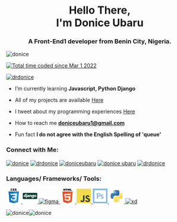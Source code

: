 
<h1 align="center">Hello There,<br> I'm Donice Ubaru</h1>
<h3 align="center">A Front-End1 developer from Benin City, Nigeria. </h3>

<p align="left"> <img src="https://komarev.com/ghpvc/?username=donice&label=Profile%20views&color=0e75b6&style=flat" alt="donice" /> </p>
<a href="https://wakatime.com/@ca456a02-810f-4c52-b5ef-8c97274a616a"><img src="https://wakatime.com/badge/user/ca456a02-810f-4c52-b5ef-8c97274a616a.svg" alt="Total time coded since Mar 1 2022" /></a> <br>

<p align="left"> <a href="https://twitter.com/drdonice" target="blank"><img src="https://img.shields.io/twitter/follow/drdonice?logo=twitter&style=for-the-badge" alt="drdonice" /></a> </p>

- I’m currently learning **Javascript, Python Django**

- All of my projects are available <a href= "github.com/Donice">Here</a>

- I tweet about my programming experiences <a href= "twitter.com/drdonice">Here</a>

- How to reach me **doniceubaru1@gmail.com**

- Fun fact **I do not agree with the English Spelling of 'queue'**

<h3 align="left">Connect with Me:</h3>
<p align="left">
<a href="https://codepen.io/donice" target="blank"><img align="center" src="https://raw.githubusercontent.com/rahuldkjain/github-profile-readme-generator/master/src/images/icons/Social/codepen.svg" alt="donice" height="30" width="40" /></a>
<a href="https://twitter.com/drdonice" target="blank"><img align="center" src="https://raw.githubusercontent.com/rahuldkjain/github-profile-readme-generator/master/src/images/icons/Social/twitter.svg" alt="drdonice" height="30" width="40" /></a>
<a href="https://linkedin.com/in/doniceubaru" target="blank"><img align="center" src="https://raw.githubusercontent.com/rahuldkjain/github-profile-readme-generator/master/src/images/icons/Social/linked-in-alt.svg" alt="doniceubaru" height="30" width="40" /></a>
<a href="https://fb.com/donice ubaru" target="blank"><img align="center" src="https://raw.githubusercontent.com/rahuldkjain/github-profile-readme-generator/master/src/images/icons/Social/facebook.svg" alt="donice ubaru" height="30" width="40" /></a>
<a href="https://instagram.com/drdonice" target="blank"><img align="center" src="https://raw.githubusercontent.com/rahuldkjain/github-profile-readme-generator/master/src/images/icons/Social/instagram.svg" alt="drdonice" height="30" width="40" /></a>
</p>

<h3 align="left">Languages/ Frameworks/ Tools:</h3>
<p align="left"> <a href="https://www.w3schools.com/css/" target="_blank" rel="noreferrer"> <img src="https://raw.githubusercontent.com/devicons/devicon/master/icons/css3/css3-original-wordmark.svg" alt="css3" width="40" height="40"/> </a> <a href="https://www.djangoproject.com/" target="_blank" rel="noreferrer"> <img src="https://raw.githubusercontent.com/devicons/devicon/master/icons/django/django-original.svg" alt="django" width="40" height="40"/> </a> <a href="https://www.figma.com/" target="_blank" rel="noreferrer"> <img src="https://www.vectorlogo.zone/logos/figma/figma-icon.svg" alt="figma" width="40" height="40"/> </a> <a href="https://www.w3.org/html/" target="_blank" rel="noreferrer"> <img src="https://raw.githubusercontent.com/devicons/devicon/master/icons/html5/html5-original-wordmark.svg" alt="html5" width="40" height="40"/> </a> <a href="https://developer.mozilla.org/en-US/docs/Web/JavaScript" target="_blank" rel="noreferrer"> <img src="https://raw.githubusercontent.com/devicons/devicon/master/icons/javascript/javascript-original.svg" alt="javascript" width="40" height="40"/> </a> <a href="https://www.photoshop.com/en" target="_blank" rel="noreferrer"> <img src="https://raw.githubusercontent.com/devicons/devicon/master/icons/photoshop/photoshop-line.svg" alt="photoshop" width="40" height="40"/> </a> <a href="https://www.python.org" target="_blank" rel="noreferrer"> <img src="https://raw.githubusercontent.com/devicons/devicon/master/icons/python/python-original.svg" alt="python" width="40" height="40"/> </a> <a href="https://www.adobe.com/products/xd.html" target="_blank" rel="noreferrer"> <img src="https://cdn.worldvectorlogo.com/logos/adobe-xd.svg" alt="xd" width="40" height="40"/> </a> </p>

<p><img align="left" src="https://github-readme-stats.vercel.app/api/top-langs?username=donice&show_icons=true&locale=en&layout=compact" alt="donice" /></p>

<p>&nbsp;<img align="left" src="https://github-readme-stats.vercel.app/api?username=donice&show_icons=true&locale=en" alt="donice" /></p>

